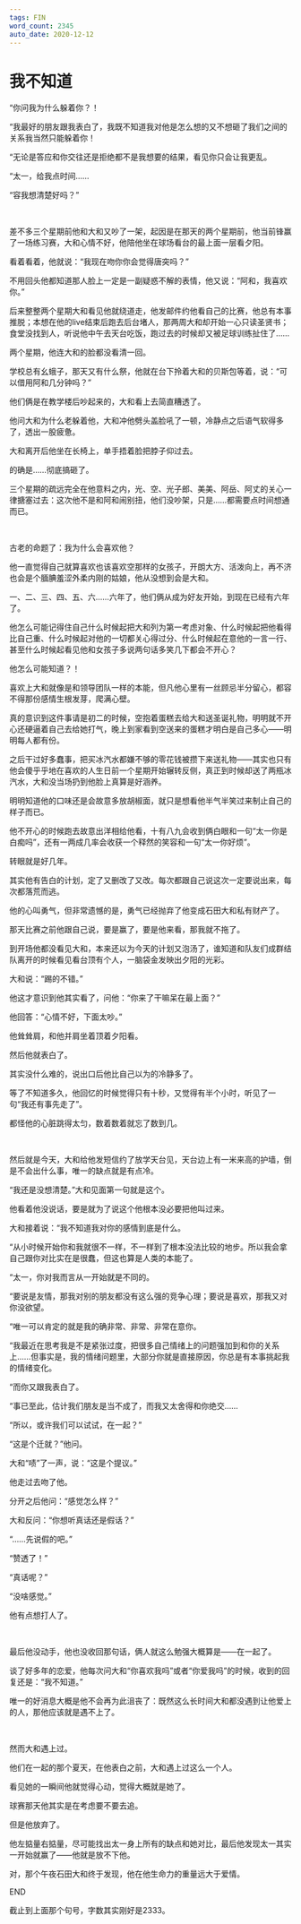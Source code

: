```yaml
---
tags: FIN
word_count: 2345
auto_date: 2020-12-12
---
```


# 我不知道

“你问我为什么躲着你？！

“我最好的朋友跟我表白了，我既不知道我对他是怎么想的又不想砸了我们之间的关系我当然只能躲着你！

“无论是答应和你交往还是拒绝都不是我想要的结果，看见你只会让我更乱。

“太一，给我点时间……

“容我想清楚好吗？”

<br>

差不多三个星期前他和大和又吵了一架，起因是在那天的两个星期前，他当前锋赢了一场练习赛，大和心情不好，他陪他坐在球场看台的最上面一层看夕阳。

看着看着，他就说：“我现在吻你你会觉得唐突吗？”

不用回头他都知道那人脸上一定是一副疑惑不解的表情，他又说：“阿和，我喜欢你。”

后来整整两个星期大和看见他就绕道走，他发邮件约他看自己的比赛，他总有本事推脱；本想在他的live结束后跑去后台堵人，那两周大和却开始一心只读圣贤书；食堂没找到人，听说他中午去天台吃饭，跑过去的时候却又被足球训练扯住了……

两个星期，他连大和的脸都没看清一回。

学校总有幺蛾子，那天又有什么祭，他就在台下拎着大和的贝斯包等着，说：“可以借用阿和几分钟吗？”

他们俩是在教学楼后吵起来的，大和看上去简直糟透了。

他问大和为什么老躲着他，大和冲他劈头盖脸吼了一顿，冷静点之后语气软得多了，透出一股疲惫。

大和离开后他坐在长椅上，单手捂着脸把脖子仰过去。

的确是……彻底搞砸了。

三个星期的疏远完全在他意料之内，光、空、光子郎、美美、阿岳、阿丈的关心一律搪塞过去：这次他不是和阿和闹别扭，他们没吵架，只是……都需要点时间想通而已。

<br>

古老的命题了：我为什么会喜欢他？

他一直觉得自己就算喜欢也该喜欢空那样的女孩子，开朗大方、活泼向上，再不济也会是个腼腆羞涩外柔内刚的姑娘，他从没想到会是大和。

一、二、三、四、五、六……六年了，他们俩从成为好友开始，到现在已经有六年了。

他怎么可能记得住自己什么时候起把大和列为第一考虑对象、什么时候起把他看得比自己重、什么时候起对他的一切都关心得过分、什么时候起在意他的一言一行、甚至什么时候起看见他和女孩子多说两句话多笑几下都会不开心？

他怎么可能知道？！

喜欢上大和就像是和领导团队一样的本能，但凡他心里有一丝顾忌半分留心，都容不得那份感情生根发芽，爬满心壁。

真的意识到这件事请是初二的时候，空抱着蛋糕去给大和送圣诞礼物，明明就不开心还硬逼着自己去给她打气，晚上到家看到空送来的蛋糕才明白是自己多心——明明每人都有份。

之后干过好多蠢事，把买冰汽水都嫌不够的零花钱被攒下来送礼物——其实也只有他会傻乎乎地在喜欢的人生日前一个星期开始辗转反侧，真正到时候却送了两瓶冰汽水，大和没当场扔到他脸上真算是好涵养。

明明知道他的口味还是会故意多放胡椒面，就只是想看他半气半笑过来制止自己的样子而已。

他不开心的时候跑去故意出洋相给他看，十有八九会收到俩白眼和一句“太一你是白痴吗”，还有一两成几率会收获一个释然的笑容和一句“太一你好烦”。

转眼就是好几年。

其实他有告白的计划，定了又删改了又改。每次都跟自己说这次一定要说出来，每次都落荒而逃。

他的心叫勇气，但非常遗憾的是，勇气已经抛弃了他变成石田大和私有财产了。

那天比赛之前他跟自己说，要是赢了，要是他来看，那我就不拖了。

到开场他都没看见大和，本来还以为今天的计划又泡汤了，谁知道和队友们成群结队离开的时候看见看台顶有个人，一脑袋金发映出夕阳的光彩。

大和说：“踢的不错。”

他这才意识到他其实看了，问他：“你来了干嘛呆在最上面？”

他回答：“心情不好，下面太吵。”

他耸耸肩，和他并肩坐着顶着夕阳看。

然后他就表白了。

其实没什么难的，说出口后他比自己以为的冷静多了。

等了不知道多久，他回忆的时候觉得只有十秒，又觉得有半个小时，听见了一句“我还有事先走了”。

都怪他的心脏跳得太匀，数着数着就忘了数到几。

<br>

然后就是今天，大和给他发短信约了放学天台见，天台边上有一米来高的护墙，倒是不会出什么事，唯一的缺点就是有点冷。

“我还是没想清楚。”大和见面第一句就是这个。

他看着他没说话，要是就为了说这个他根本没必要把他叫过来。

大和接着说：“我不知道我对你的感情到底是什么。

“从小时候开始你和我就很不一样，不一样到了根本没法比较的地步。所以我会拿自己跟你对比实在是很蠢，但这也算是人类的本能了。

“太一，你对我而言从一开始就是不同的。

“要说是友情，那我对别的朋友都没有这么强的竞争心理；要说是喜欢，那我又对你没欲望。

“唯一可以肯定的就是我的确非常、非常、非常在意你。

“我最近在思考我是不是紧张过度，把很多自己情绪上的问题强加到和你的关系上……但事实是，我的情绪问题里，大部分你就是直接原因，你总是有本事挑起我的情绪变化。

“而你又跟我表白了。

“事已至此，估计我们朋友是当不成了，而我又太舍得和你绝交……

“所以，或许我们可以试试，在一起？”

“这是个迁就？”他问。

大和“啧”了一声，说：“这是个提议。”

他走过去吻了他。

分开之后他问：“感觉怎么样？”

大和反问：“你想听真话还是假话？”

“……先说假的吧。”

“赞透了！”

“真话呢？”

“没啥感觉。”

他有点想打人了。

<br>

最后他没动手，他也没收回那句话，俩人就这么勉强大概算是——在一起了。

谈了好多年的恋爱，他每次问大和“你喜欢我吗”或者“你爱我吗”的时候，收到的回复还是：“我不知道。”

唯一的好消息大概是他不会再为此沮丧了：既然这么长时间大和都没遇到让他爱上的人，那他应该就是遇不上了。

<br>

然而大和遇上过。

他们在一起的那个夏天，在他表白之前，大和遇上过这么一个人。

看见她的一瞬间他就觉得心动，觉得大概就是她了。

球赛那天他其实是在考虑要不要去追。

但是他放弃了。

他左掂量右掂量，尽可能找出太一身上所有的缺点和她对比，最后他发现太一其实一开始就赢了——他就是放不下他。

对，那个午夜石田大和终于发现，他在他生命力的重量远大于爱情。

END

截止到上面那个句号，字数其实刚好是2333。
